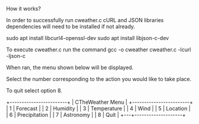 How it works?

In order to successfully run cweather.c cURL and JSON libraries dependencies will need to be installed if not already.

sudo apt install libcurl4-openssl-dev
sudo apt install libjson-c-dev

To execute cweather.c run the command gcc -o cweather cweather.c -lcurl -ljson-c

When ran, the menu shown below will be displayed.

Select the number corresponding to the action you would like to take place.

To quit select option 8.

+------------------------+
|    CTheWeather Menu    |
+------------------------+
| 1 | Forecast           |
| 2 | Humidity           |
| 3 | Temperature        |
| 4 | Wind               |
| 5 | Location           |
| 6 | Precipitation      |
| 7 | Astronomy          |
| 8 | Quit               |
+---+--------------------+
